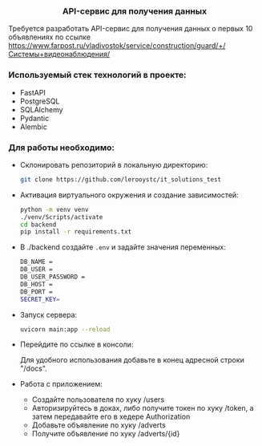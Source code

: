 
  <h3 align="center">API-сервис для получения данных</h3>

Требуется разработать API-сервис для получения данных о первых 10 объявлениях по
ссылке https://www.farpost.ru/vladivostok/service/construction/guard/+/Системы+видеонаблюдения/


### Используемый стек технологий в проекте:
* FastAPI
* PostgreSQL
* SQLAlchemy
* Pydantic
* Alembic

### Для работы необходимо:
* Склонировать репозиторий в локальную директорию:
  ```sh
  git clone https://github.com/lerooystc/it_solutions_test
  ```
* Активация виртуального окружения и создание зависимостей:
  ```sh
  python -m venv venv
  ./venv/Scripts/activate
  cd backend
  pip install -r requirements.txt
  ```
* В ./backend создайте ```.env``` и задайте значения переменных:
    ```sh
    DB_NAME =
    DB_USER =
    DB_USER_PASSWORD =
    DB_HOST =
    DB_PORT =
    SECRET_KEY=
    ```
* Запуск сервера:
    ```sh
    uvicorn main:app --reload
    ```
* Перейдите по ссылке в консоли:

  Для удобного использования добавьте в конец адресной строки "/docs".

* Работа с приложением:

  - Создайте пользователя по хуку /users
  - Авторизируйтесь в доках, либо получите токен по хуку /token, а затем передавайте его в хедере Authorization
  - Добавьте объявление по хуку /adverts
  - Получите объявление по хуку /adverts/{id}
